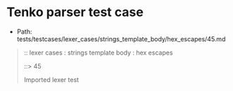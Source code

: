 # Tenko parser test case

- Path: tests/testcases/lexer_cases/strings_template_body/hex_escapes/45.md

> :: lexer cases : strings template body : hex escapes
>
> ::> 45
>
> Imported lexer test
>
> <template body> incomplete hex at eol/eof

## FAIL

## Input

`````js
`${"-->"}\xE
`````

## Output

_Note: the whole output block is auto-generated. Manual changes will be overwritten!_

Below follow outputs in four parsing modes: sloppy mode, strict mode script goal, module goal, web compat mode (always sloppy).

Note that the output parts are auto-generated by the test runner to reflect actual result.

### Sloppy mode

Parsed with script goal and as if the code did not start with strict mode header.

`````
throws: Lexer error!
    Not enough of input left to create valid hex escape

`${"-->"}\xE
        ^^^^------- error
`````

### Strict mode

Parsed with script goal but as if it was starting with `"use strict"` at the top.

_Output same as sloppy mode._

### Module goal

Parsed with the module goal.

_Output same as sloppy mode._

### Web compat mode

Parsed in sloppy script mode but with the web compat flag enabled.

_Output same as sloppy mode._
